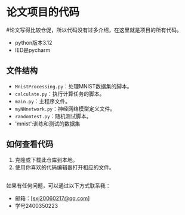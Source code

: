 # 论文项目的代码

#论文写得比较仓促，所以代码没有过多介绍，在这里就是项目的所有代码。
- python版本3.12
- IED是pycharm

## 文件结构
- `MnistProcessing.py`：处理MNIST数据集的脚本。
- `calculate.py`：执行计算任务的脚本。
- `main.py`：主程序文件。
- `myNNnetwork.py`：神经网络模型定义文件。
- `randomtest.py`：随机测试脚本。
- 'mnist':训练和测试的数据集

## 如何查看代码
1. 克隆或下载此仓库到本地。
2. 使用你喜欢的代码编辑器打开相应的文件。

## 
如果有任何问题，可以通过以下方式联系我：
- 邮箱：[sxj20060217@qq.com]
- 学号2400350223

